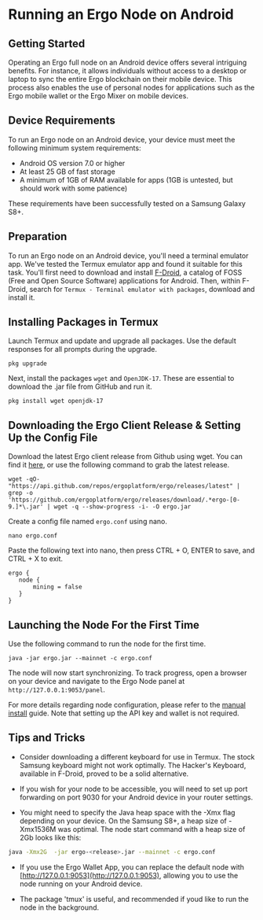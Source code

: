 # Running an Ergo Node on Android

## Getting Started

Operating an Ergo full node on an Android device offers several intriguing benefits. For instance, it allows individuals without access to a desktop or laptop to sync the entire Ergo blockchain on their mobile device. This process also enables the use of personal nodes for applications such as the Ergo mobile wallet or the Ergo Mixer on mobile devices.

## Device Requirements

To run an Ergo node on an Android device, your device must meet the following minimum system requirements:

- Android OS version 7.0 or higher
- At least 25 GB of fast storage
- A minimum of 1GB of RAM available for apps (1GB is untested, but should work with some patience)

These requirements have been successfully tested on a Samsung Galaxy S8+.

## Preparation

To run an Ergo node on an Android device, you'll need a terminal emulator app. We've tested the Termux emulator app and found it suitable for this task. You'll first need to download and install [F-Droid](https://f-droid.org), a catalog of FOSS (Free and Open Source Software) applications for Android. Then, within F-Droid, search for `Termux - Terminal emulator with packages`, download and install it.

## Installing Packages in Termux

Launch Termux and update and upgrade all packages. Use the default responses for all prompts during the upgrade.

```
pkg upgrade
```

Next, install the packages `wget` and `OpenJDK-17`. These are essential to download the .jar file from GitHub and run it.

```
pkg install wget openjdk-17
```

## Downloading the Ergo Client Release & Setting Up the Config File

Download the latest Ergo client release from Github using wget. You can find it [here](https://github.com/ergoplatform/ergo/releases), or use the following command to grab the latest release.

```
wget -qO- "https://api.github.com/repos/ergoplatform/ergo/releases/latest" | grep -o 'https://github.com/ergoplatform/ergo/releases/download/.*ergo-[0-9.]*\.jar' | wget -q --show-progress -i- -O ergo.jar

```

Create a config file named `ergo.conf` using nano.

```
nano ergo.conf
```

Paste the following text into nano, then press CTRL + O, ENTER to save, and CTRL + X to exit.

```
ergo {
   node {
       mining = false
   }
}
```

## Launching the Node For the First Time

Use the following command to run the node for the first time.

```
java -jar ergo.jar --mainnet -c ergo.conf
```
  
The node will now start synchronizing. To track progress, open a browser on your device and navigate to the Ergo Node panel at ``http://127.0.0.1:9053/panel``.

For more details regarding node configuration, please refer to the [manual install](manual.md) guide. Note that setting up the API key and wallet is not required.

## Tips and Tricks

- Consider downloading a different keyboard for use in Termux. The stock Samsung keyboard might not work optimally. The Hacker's Keyboard, available in F-Droid, proved to be a solid alternative.
  
- If you wish for your node to be accessible, you will need to set up port forwarding on port 9030 for your Android device in your router settings.
  
- You might need to specify the Java heap space with the -Xmx flag depending on your device. On the Samsung S8+, a heap size of -Xmx1536M was optimal. The node start command with a heap size of 2Gb looks like this: 

```bash
java -Xmx2G  -jar ergo-<release>.jar --mainnet -c ergo.conf
```  

- If you use the Ergo Wallet App, you can replace the default node with [http://127.0.0.1:9053](http://127.0.0.1:9053), allowing you to use the node running on your Android device. 
  
- The package 'tmux' is useful, and recommended if youd like to run the node in the background. 
